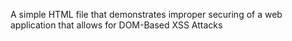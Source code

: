 A simple HTML file that demonstrates improper securing of a web application that allows for DOM-Based XSS Attacks
